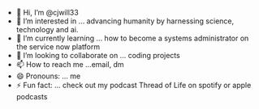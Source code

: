 - 👋 Hi, I’m @cjwill33
- 👀 I’m interested in ... advancing humanity by harnessing science, technology and ai.
- 🌱 I’m currently learning ... how to become a systems administrator on the service now platform
- 💞️ I’m looking to collaborate on ... coding projects
- 📫 How to reach me ...email, dm
- 😄 Pronouns: ... me
- ⚡ Fun fact: ... check out my podcast Thread of Life on spotify or apple podcasts

<!---
cjwill33/cjwill33 is a ✨ special ✨ repository because its `README.md` (this file) appears on your GitHub profile.
You can click the Preview link to take a look at your changes.
--->
